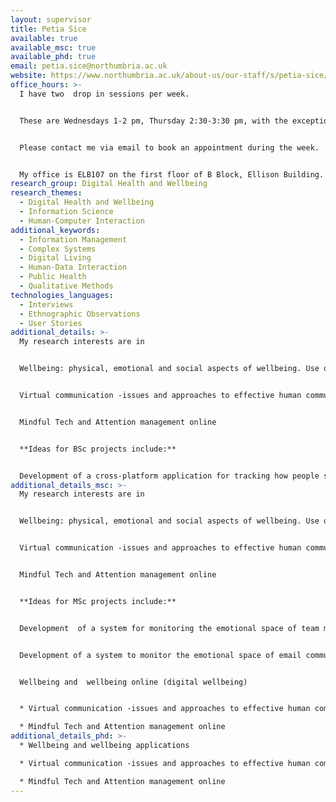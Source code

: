 ```yaml
---
layout: supervisor
title: Petia Sice
available: true
available_msc: true
available_phd: true
email: petia.sice@northumbria.ac.uk
website: https://www.northumbria.ac.uk/about-us/our-staff/s/petia-sice/
office_hours: >-
  I have two  drop in sessions per week.  


  These are Wednesdays 1-2 pm, Thursday 2:30-3:30 pm, with the exception of Wednesday 8th Feb, 2023 as I am working with external stakeholders


  Please contact me via email to book an appointment during the week. 


  My office is ELB107 on the first floor of B Block, Ellison Building.
research_group: Digital Health and Wellbeing
research_themes:
  - Digital Health and Wellbeing
  - Information Science
  - Human-Computer Interaction
additional_keywords:
  - Information Management
  - Complex Systems
  - Digital Living
  - Human-Data Interaction
  - Public Health
  - Qualitative Methods
technologies_languages:
  - Interviews
  - Ethnographic Observations
  - User Stories
additional_details: >-
  My research interests are in


  Wellbeing: physical, emotional and social aspects of wellbeing. Use of technology in monitoring wellbeing. 


  Virtual communication -issues and approaches to effective human communication


  Mindful Tech and Attention management online


  **I﻿deas for BSc projects include:**


  D﻿evelopment of a cross-platform application for tracking how people spend their time and how this affect their sense of wellbeing (with real client)
additional_details_msc: >-
  My research interests are in


  Wellbeing: physical, emotional and social aspects of wellbeing. Use of technology in monitoring wellbeing. 


  Virtual communication -issues and approaches to effective human communication


  Mindful Tech and Attention management online


  **I﻿deas for MSc projects include:**


  D﻿evelopment  of a system for monitoring the emotional space of team meetings online


  D﻿evelopment of a system to monitor the emotional space of email communication


  Wellbeing and  wellbeing online (digital wellbeing)


  * Virtual communication -issues and approaches to effective human communication

  * Mindful Tech and Attention management online
additional_details_phd: >-
  * W﻿ellbeing and wellbeing applications

  * Virtual communication -issues and approaches to effective human communication

  * Mindful Tech and Attention management online
---
```


